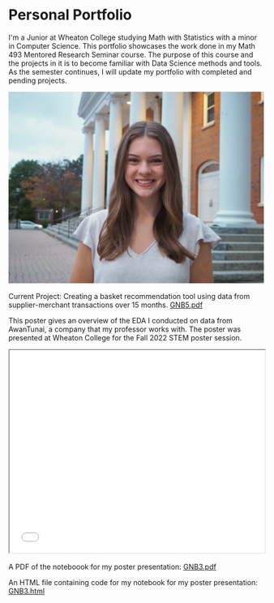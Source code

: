 # Personal Portfolio
I'm a Junior at Wheaton College studying Math with Statistics with a minor in Computer Science. This portfolio showcases the work done in my Math 493 Mentored Research Seminar course. The purpose of this course and the projects in it is to become familiar with Data Science methods and tools. As the semester continues, I will update my portfolio with completed and pending projects.

![image](grace.jpeg)

Current Project: Creating a basket recommendation tool using data from supplier-merchant transactions over 15 months. [GNB5.pdf](https://graceflitsch.github.io/GNB5.pdf)

This poster gives an overview of the EDA I conducted on data from AwanTunai, a company that my professor works with. The poster was presented at Wheaton College for the Fall 2022 STEM poster session.

<iframe width="100%" height="400" src="Data Science Poster (4).pdf"></iframe>

  
  

A PDF of the noteboook for my poster presentation: [GNB3.pdf](https://graceflitsch.github.io/GNB3.pdf)


An HTML file containing code for my notebook for my poster presentation: [GNB3.html](https://graceflitsch.github.io/GNB3.html)



